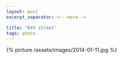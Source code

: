 ```yaml
---
layout: post
excerpt_separator: <!--more-->

title: "6th street"
tags: photo
---
```


{% picture /assets/images/2014-01-11.jpg %}
<!--more-->